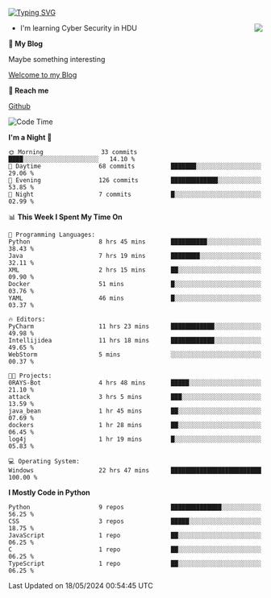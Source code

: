 [![Typing SVG](https://readme-typing-svg.herokuapp.com?font=Fira+Code&pause=1000&random=false&width=450&height=60&lines=Hello+%F0%9F%91%8B%F0%9F%8F%BB;I'm+JBNRZ)](https://git.io/typing-svg)

<a href="#">
  <img align="right" src="https://github-readme-stats.vercel.app/api?username=JBNRZ&show_icons=true&bg_color=15,f2f7fd,E0EAFC" />
</a>

- I'm learning Cyber Security in HDU

 **🌱 My Blog**

Maybe something interesting

[Welcome to my Blog](https://jbnrz.com.cn/)

 **💬 Reach me** 

[Github](https://github.com/JBNRZ)


<!--START_SECTION:waka-->
![Code Time](http://img.shields.io/badge/Code%20Time-482%20hrs-blue)

**I'm a Night 🦉** 

```text
🌞 Morning                33 commits          ████░░░░░░░░░░░░░░░░░░░░░   14.10 % 
🌆 Daytime                68 commits          ███████░░░░░░░░░░░░░░░░░░   29.06 % 
🌃 Evening                126 commits         █████████████░░░░░░░░░░░░   53.85 % 
🌙 Night                  7 commits           █░░░░░░░░░░░░░░░░░░░░░░░░   02.99 % 
```


📊 **This Week I Spent My Time On** 

```text
💬 Programming Languages: 
Python                   8 hrs 45 mins       ██████████░░░░░░░░░░░░░░░   38.43 % 
Java                     7 hrs 19 mins       ████████░░░░░░░░░░░░░░░░░   32.11 % 
XML                      2 hrs 15 mins       ██░░░░░░░░░░░░░░░░░░░░░░░   09.90 % 
Docker                   51 mins             █░░░░░░░░░░░░░░░░░░░░░░░░   03.76 % 
YAML                     46 mins             █░░░░░░░░░░░░░░░░░░░░░░░░   03.37 % 

🔥 Editors: 
PyCharm                  11 hrs 23 mins      ████████████░░░░░░░░░░░░░   49.98 % 
Intellijidea             11 hrs 18 mins      ████████████░░░░░░░░░░░░░   49.65 % 
WebStorm                 5 mins              ░░░░░░░░░░░░░░░░░░░░░░░░░   00.37 % 

🐱‍💻 Projects: 
0RAYS-Bot                4 hrs 48 mins       █████░░░░░░░░░░░░░░░░░░░░   21.10 % 
attack                   3 hrs 5 mins        ███░░░░░░░░░░░░░░░░░░░░░░   13.59 % 
java_bean                1 hr 45 mins        ██░░░░░░░░░░░░░░░░░░░░░░░   07.69 % 
dockers                  1 hr 28 mins        ██░░░░░░░░░░░░░░░░░░░░░░░   06.45 % 
log4j                    1 hr 19 mins        █░░░░░░░░░░░░░░░░░░░░░░░░   05.83 % 

💻 Operating System: 
Windows                  22 hrs 47 mins      █████████████████████████   100.00 % 
```

**I Mostly Code in Python** 

```text
Python                   9 repos             ██████████████░░░░░░░░░░░   56.25 % 
CSS                      3 repos             █████░░░░░░░░░░░░░░░░░░░░   18.75 % 
JavaScript               1 repo              ██░░░░░░░░░░░░░░░░░░░░░░░   06.25 % 
C                        1 repo              ██░░░░░░░░░░░░░░░░░░░░░░░   06.25 % 
TypeScript               1 repo              ██░░░░░░░░░░░░░░░░░░░░░░░   06.25 % 
```




 Last Updated on 18/05/2024 00:54:45 UTC
<!--END_SECTION:waka-->
